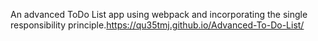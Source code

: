 An advanced ToDo List app using webpack and incorporating  the single responsibility principle.https://qu35tmj.github.io/Advanced-To-Do-List/
